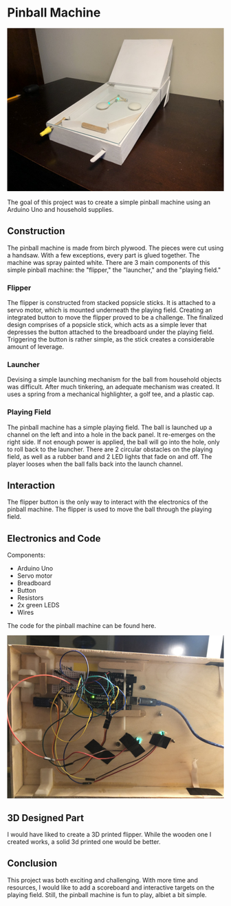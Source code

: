 # Pinball Machine 
![Image of Pinball Machine](https://github.com/chasemorell/pinball/blob/master/pinballRight.jpg)

The goal of this project was to create a simple pinball machine using an Arduino Uno and household supplies.

## Construction 

The pinball machine is made from birch plywood. The pieces were cut using a handsaw. With a few exceptions, every part is glued together. The machine was spray painted white. There are 3 main components of this simple pinball machine: the "flipper," the "launcher," and the "playing field." 

### Flipper

The flipper is constructed from stacked popsicle sticks. It is attached to a servo motor, which is mounted underneath the playing field. Creating an integrated button to move the flipper proved to be a challenge. The finalized design comprises of a popsicle stick, which acts as a simple lever that depresses the button attached to the breadboard under the playing field. Triggering the button is rather simple, as the stick creates a considerable amount of leverage. 

### Launcher

Devising a simple launching mechanism for the ball from household objects was difficult. After much tinkering, an adequate mechanism was created. It uses a spring from a mechanical highlighter, a golf tee, and a plastic cap. 

### Playing Field

The pinball machine has a simple playing field. The ball is launched up a channel on the left and into a hole in the back panel. It re-emerges on the right side. If not enough power is applied, the ball will go into the hole, only to roll back to the launcher. There are 2 circular obstacles on the playing field, as well as a rubber band and 2 LED lights that fade on and off. The player looses when the ball falls back into the launch channel. 

## Interaction

The flipper button is the only way to interact with the electronics of the pinball machine. The flipper is used to move the ball through the playing field. 

## Electronics and Code 

Components:
- Arduino Uno
- Servo motor
- Breadboard
- Button
- Resistors
- 2x green LEDS
- Wires

The code for the pinball machine can be found here.

![Image of Electronics of Machine](https://github.com/chasemorell/pinball/blob/master/electronicsPinball.jpg)
## 3D Designed Part

I would have liked to create a 3D printed flipper. While the wooden one I created works, a solid 3d printed one would be better. 

## Conclusion

This project was both exciting and challenging. With more time and resources, I would like to add a scoreboard and interactive targets on the playing field. Still, the pinball machine is fun to play, albiet a bit simple. 




